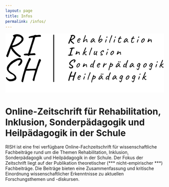 ```yaml
---
layout: page
title: Infos
permalink: /infos/
---
```


![](https://raw.githubusercontent.com/PawelKulawiak/rish/main/logo/logo.png)

# Online-Zeitschrift für Rehabilitation, Inklusion, Sonderpädagogik und Heilpädagogik in der Schule

RISH ist eine frei verfügbare Online-Fachzeitschrift für wissenschaftliche Fachbeiträge rund um die Themen Rehabilitation, Inklusion, Sonderpädagogik und Heilpädagogik in der Schule. Der Fokus der Zeitschrift liegt auf der Publikation theoretischer (*** nicht-empirischer ***) Fachbeiträge. Die Beiträge bieten eine Zusammenfassung und kritische Einordnung wissenschaftlicher Erkenntnisse zu aktuellen Forschungsthemen und -diskursen.
